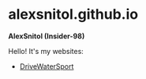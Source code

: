 # alexsnitol.github.io

**AlexSnitol (Insider-98)**

Hello! It's my websites:

* [DriveWaterSport](https://alexsnitol.github.io/DriveWaterSport/ "DriveWaterSport")